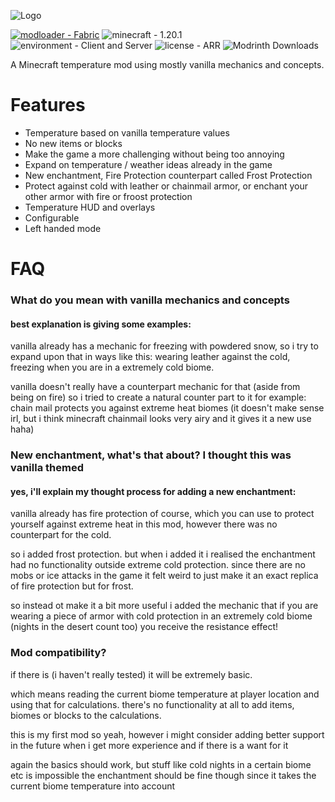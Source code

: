 ![Logo](https://cdn.modrinth.com/data/ElQgDJsn/images/6b19645aa27e0ae06b0351d0e58000f0b6564f0a.png)

[![modloader - Fabric](https://img.shields.io/badge/modloader-Fabric-orange?style=for-the-badge&logo=fabricmc)](https://fabricmc.net) ![minecraft - 1.20.1](https://img.shields.io/badge/minecraft-1.20.1-00aa33?style=for-the-badge) ![environment - Client and Server](https://img.shields.io/badge/environment-Client_and_Server-blue?style=for-the-badge) ![license - ARR](https://img.shields.io/badge/license-ARR-magenta?style=for-the-badge) ![Modrinth Downloads](https://img.shields.io/modrinth/dt/ElQgDJsn?style=for-the-badge&color=00cf40)

 A Minecraft temperature mod using mostly vanilla mechanics and concepts.



# Features

- Temperature based on vanilla temperature values
- No new items or blocks
- Make the game a more challenging without being too annoying
- Expand on temperature / weather ideas already in the game
- New enchantment, Fire Protection counterpart called Frost Protection
- Protect against cold with leather or chainmail armor, or enchant your other armor with fire or froost protection
- Temperature HUD and overlays
- Configurable
- Left handed mode


# FAQ

### **What do you mean with vanilla mechanics and concepts**

#### best explanation is giving some examples: 

vanilla already has a mechanic for freezing with powdered snow, so i try to expand upon that in ways like this: wearing leather against the cold, freezing when you are in a extremely cold biome.

vanilla doesn't really have a counterpart mechanic for that (aside from being on fire) so i tried to create a natural counter part to it for example: chain mail protects you against extreme heat biomes (it doesn't make sense irl, but i think minecraft chainmail looks very airy and it gives it a new use haha)

### **New enchantment, what's that about? I thought this was vanilla themed**

#### yes, i'll explain my thought process for adding a new enchantment:

vanilla already has fire protection of course, which you can use to protect yourself against extreme heat in this mod, however there was no counterpart for the cold.

so i added frost protection. but when i added it i realised the enchantment had no functionality outside extreme cold protection. since there are no mobs or ice attacks in the game it felt weird to just make it an exact replica of fire protection but for frost. 

so instead ot make it a bit more useful i added the mechanic that if you are wearing a piece of armor with cold protection in an extremely cold biome (nights in the desert count too) you receive the resistance effect!

### **Mod compatibility?**

if there is (i haven't really tested) it will be extremely basic.

which means reading the current biome temperature at player location and using that for calculations.
there's no functionality at all to add items, biomes or blocks to the calculations.

this is my first mod so yeah, however i might consider adding better support in the future when i get more experience and if there is a want for it

again the basics should work, but stuff like cold nights in a certain biome etc is impossible
the enchantment should be fine though since it takes the current biome temperature into account
